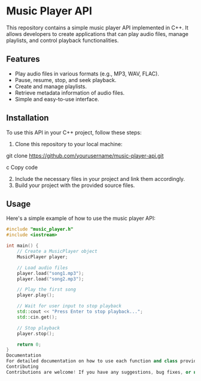 # Music Player API

This repository contains a simple music player API implemented in C++. It allows developers to create applications that can play audio files, manage playlists, and control playback functionalities.

## Features

- Play audio files in various formats (e.g., MP3, WAV, FLAC).
- Pause, resume, stop, and seek playback.
- Create and manage playlists.
- Retrieve metadata information of audio files.
- Simple and easy-to-use interface.

## Installation

To use this API in your C++ project, follow these steps:

1. Clone this repository to your local machine:

git clone https://github.com/yourusername/music-player-api.git

c
Copy code

2. Include the necessary files in your project and link them accordingly.
3. Build your project with the provided source files.

## Usage

Here's a simple example of how to use the music player API:

```cpp
#include "music_player.h"
#include <iostream>

int main() {
    // Create a MusicPlayer object
    MusicPlayer player;

    // Load audio files
    player.load("song1.mp3");
    player.load("song2.mp3");

    // Play the first song
    player.play();

    // Wait for user input to stop playback
    std::cout << "Press Enter to stop playback...";
    std::cin.get();

    // Stop playback
    player.stop();

    return 0;
}
Documentation
For detailed documentation on how to use each function and class provided by the API, refer to the music_player.h file.
Contributing
Contributions are welcome! If you have any suggestions, bug fixes, or new features to add, please feel free to open an issue or submit a pull request.
